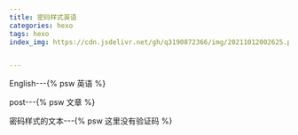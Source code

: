 ```yaml
---
title: 密码样式英语
categories: hexo
tags: hexo
index_img: https://cdn.jsdelivr.net/gh/q3190872366/img/20211012002625.png


---
```


English---{% psw 英语 %}

post---{% psw 文章 %}

密码样式的文本---{% psw 这里没有验证码 %}

